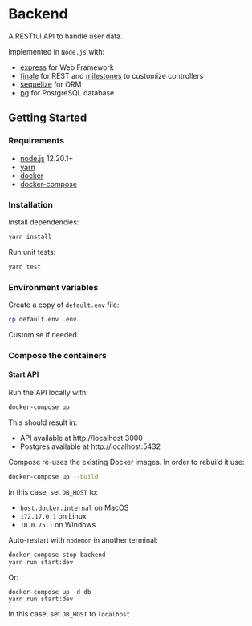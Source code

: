 # Backend

A RESTful API to handle user data.

Implemented in `Node.js` with:

- [express](http://expressjs.com/) for Web Framework
- [finale](https://github.com/tommybananas/finale) for REST and [milestones](https://github.com/tommybananas/finale/blob/master/docs/Milestones.md) to customize controllers
- [sequelize](https://sequelize.org/) for ORM
- [pg](https://github.com/brianc/node-postgres) for PostgreSQL database

## Getting Started

### Requirements

- [node.js][node] 12.20.1+
- [yarn][yarn]
- [docker][docker]
- [docker-compose][docker-compose]

[node]: https://nodejs.org/en/download/
[yarn]: https://classic.yarnpkg.com/en/docs/install
[docker]: https://docs.docker.com/install/
[docker-compose]: https://docs.docker.com/compose/install/

### Installation

Install dependencies:

```sh
yarn install
```

Run unit tests:

```sh
yarn test
```

### Environment variables

Create a copy of `default.env` file:

```sh
cp default.env .env
```

Customise if needed.

### Compose the containers

#### Start API

Run the API locally with:

```sh
docker-compose up
```

This should result in:

- API available at http://localhost:3000
- Postgres available at http://localhost:5432

Compose re-uses the existing Docker images. In order to rebuild it use:

```sh
docker-compose up --build
```

In this case, set `DB_HOST` to:

- `host.docker.internal` on MacOS
- `172.17.0.1` on Linux
- `10.0.75.1` on Windows

Auto-restart with `nodemon` in another terminal:

```sh
docker-compose stop backend
yarn run start:dev
```

Or:

```
docker-compose up -d db
yarn run start:dev
```

In this case, set `DB_HOST` to `localhost`
